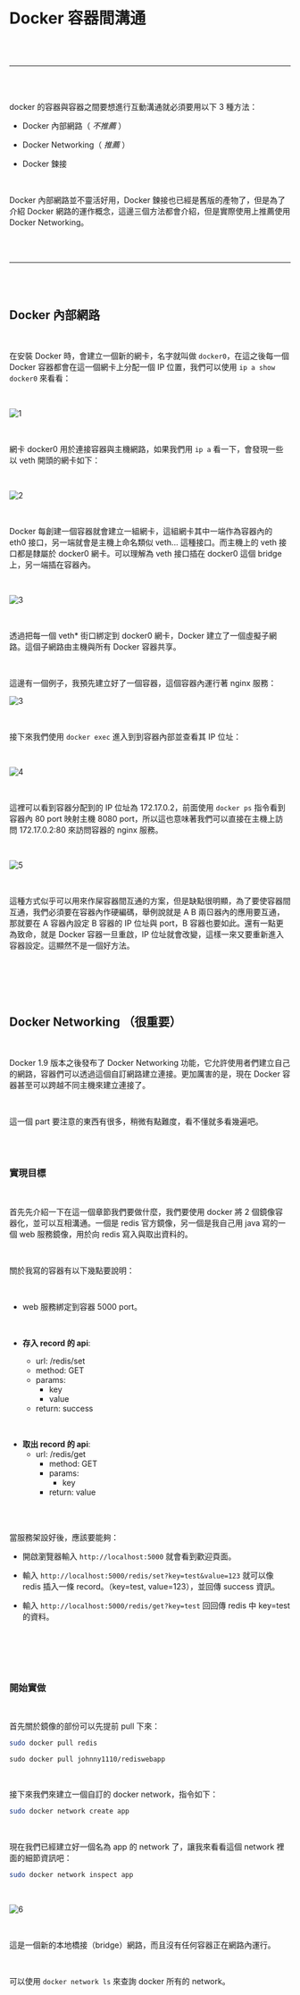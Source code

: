 # Docker 容器間溝通

<br>
<br>

---

<br>
<br>

docker 的容器與容器之間要想進行互動溝通就必須要用以下 3 種方法：

* Docker 內部網路（ _不推薦_ ）

* Docker Networking（ _推薦_ ）

* Docker 鍊接

<br>

Docker 內部網路並不靈活好用，Docker 鍊接也已經是舊版的產物了，但是為了介紹 Docker 網路的運作概念，這邊三個方法都會介紹，但是實際使用上推薦使用 Docker Networking。

<br>
<br>

---

<br>
<br>

## Docker 內部網路

<br>

在安裝 Docker 時，會建立一個新的網卡，名字就叫做 `docker0`，在這之後每一個 Docker 容器都會在這一個網卡上分配一個 IP 位置，我們可以使用 `ip a show docker0` 來看看：

<br>

![1](imgs/1.png)

<br>

網卡 docker0 用於連接容器與主機網路，如果我們用 `ip a` 看一下，會發現一些以 veth 開頭的網卡如下：

<br>

![2](imgs/2.png)

<br>

Docker 每創建一個容器就會建立一組網卡，這組網卡其中一端作為容器內的 eth0 接口，另一端就會是主機上命名類似 veth... 這種接口。而主機上的 veth 接口都是隸屬於 docker0 網卡。可以理解為 veth 接口插在 docker0 這個 bridge 上，另一端插在容器內。

<br>

![3](imgs/3.jpg)

<br>

透過把每一個 veth* 街口綁定到 docker0 網卡，Docker 建立了一個虛擬子網路。這個子網路由主機與所有 Docker 容器共享。

<br>

這邊有一個例子，我預先建立好了一個容器，這個容器內運行著 nginx 服務：

![3](imgs/3.png)

<br>

接下來我們使用 `docker exec` 進入到到容器內部並查看其 IP 位址：

<br>

![4](imgs/4.png)

<br>

這裡可以看到容器分配到的 IP 位址為 172.17.0.2，前面使用 `docker ps` 指令看到容器內 80 port 映射主機 8080 port，所以這也意味著我們可以直接在主機上訪問 172.17.0.2:80 來訪問容器的 nginx 服務。

<br>

![5](imgs/5.png)

<br>

這種方式似乎可以用來作屎容器間互通的方案，但是缺點很明顯，為了要使容器間互通，我們必須要在容器內作硬編碼，舉例說就是 A B 兩ㄖ器內的應用要互通，那就要在 A 容器內設定 B 容器的 IP 位址與 port，B 容器也要如此。還有一點更為致命，就是 Docker 容器一旦重啟，IP 位址就會改變，這樣一來又要重新進入容器設定。這顯然不是一個好方法。

<br>
<br>
<br>
<br>

## __Docker Networking__ （很重要）


<br>

Docker 1.9 版本之後發布了 Docker Networking 功能，它允許使用者們建立自己的網路，容器們可以透過這個自訂網路建立連接。更加厲害的是，現在 Docker 容器甚至可以跨越不同主機來建立連接了。

<br>

這一個 part 要注意的東西有很多，稍微有點難度，看不懂就多看幾遍吧。

<br>
<br>

### 實現目標

<br>

首先先介紹一下在這一個章節我們要做什麼，我們要使用 docker 將 2 個鏡像容器化，並可以互相溝通。一個是 redis 官方鏡像，另一個是我自己用 java 寫的一個 web 服務鏡像，用於向 redis 寫入與取出資料的。

<br>

關於我寫的容器有以下幾點要說明：

<br>

* web 服務綁定到容器 5000 port。

<br>

* __存入 record 的 api__: 

    * url: /redis/set
    * method: GET
    * params:
        * key
        * value
    * return: success

<br>

* __取出 record 的 api__: 
    * url: /redis/get
        * method: GET
        * params:
            * key
        * return: value


<br>
<br>


當服務架設好後，應該要能夠：

* 開啟瀏覽器輸入 `http://localhost:5000` 就會看到歡迎頁面。

* 輸入 `http://localhost:5000/redis/set?key=test&value=123` 就可以像 redis 插入一條 record。（key=test, value=123），並回傳 success 資訊。

* 輸入 `http://localhost:5000/redis/get?key=test` 回回傳 redis 中 key=test 的資料。



<br>
<br>
<br>
<br>

### 開始實做

<br>

首先關於鏡像的部份可以先提前 pull 下來：

```bash
sudo docker pull redis
```

```
sudo docker pull johnny1110/rediswebapp
```

<br>

接下來我們來建立一個自訂的 docker network，指令如下：

```bash
sudo docker network create app
```

<br>

現在我們已經建立好一個名為 app 的 network 了，讓我來看看這個 network 裡面的細節資訊吧：

```bash
sudo docker network inspect app
```

<br>

![6](imgs/6.png)

<br>

這是一個新的本地橋接（bridge）網路，而且沒有任何容器正在網路內運行。

<br>

可以使用 `docker network ls` 來查詢 docker 所有的 network。

<br>
<br>


